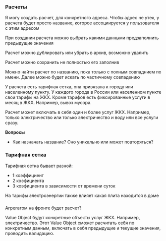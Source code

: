 ### Расчеты
Я могу создать расчет, для конкретного адреса.
Чтобы адрес не утек, у расчета будет просто название,
которое ассоциируется у пользователя с этим адресом

При создании расчета можно выбрать какими
данными предзаполнить предыдущие значения

Расчет можно дублировать или убрать в архив, возможно удалить

Расчет можно сохранить не полностью его заполнив

Можно найти расчет по названию, пока только с полным совпаднием по имени.
Далее можно будет искать по частичному совпадению

У расчета есть тарифная сетка, она привязана к городу или населенному пункту.
У каждого города в России или населенном пункте свои тарифы на ЖКХ.
Кроме тарифов есть фиксированные услуги в месяц в ЖКХ. Например, вывоз мусора.

Расчет может включать в себя один и более услуг ЖКХ.
Например, только электричество или только электричество и воду
или все услуги сразу.

**Вопросы**
- Как назначать название? Оно уникально или может повторяться?

### Тарифная сетка

Тарифная сетка бывает разной:
- 1 коэффициент
- 2 коэфициента
- 3 коэфициента в зависимости от времени суток

На тарифы электроэнергии также влияет какая плита находится в доме

###

Агрегатом на фронте будет расчет?

Value Object будут конкретные объекты услуг ЖКХ.
Например, электричество. Этот Value Object сможет расчитать себя
по конкретным данным, включать в себя предыдущие и текущие значения,
проводить валидацию.
